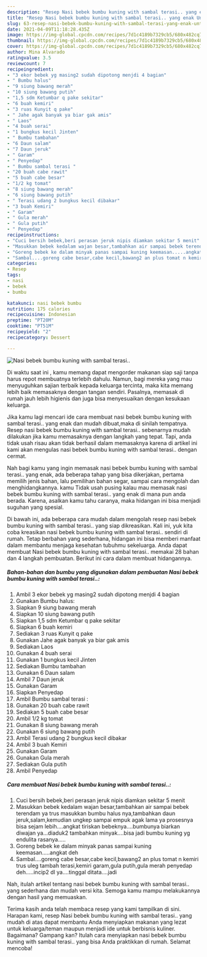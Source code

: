 ```yaml
---
description: "Resep Nasi bebek bumbu kuning with sambal terasi.. yang enak Untuk Jualan"
title: "Resep Nasi bebek bumbu kuning with sambal terasi.. yang enak Untuk Jualan"
slug: 63-resep-nasi-bebek-bumbu-kuning-with-sambal-terasi-yang-enak-untuk-jualan
date: 2021-04-09T11:18:28.435Z
image: https://img-global.cpcdn.com/recipes/7d1c4189b7329cb5/680x482cq70/nasi-bebek-bumbu-kuning-with-sambal-terasi-foto-resep-utama.jpg
thumbnail: https://img-global.cpcdn.com/recipes/7d1c4189b7329cb5/680x482cq70/nasi-bebek-bumbu-kuning-with-sambal-terasi-foto-resep-utama.jpg
cover: https://img-global.cpcdn.com/recipes/7d1c4189b7329cb5/680x482cq70/nasi-bebek-bumbu-kuning-with-sambal-terasi-foto-resep-utama.jpg
author: Mina Alvarado
ratingvalue: 3.5
reviewcount: 7
recipeingredient:
- "3 ekor bebek yg masing2 sudah dipotong menjdi 4 bagian"
- " Bumbu halus"
- "9 siung bawang merah"
- "10 siung bawang putih"
- "1,5 sdm Ketumbar q pake sekitar"
- "6 buah kemiri"
- "3 ruas Kunyit q pake"
- " Jahe agak banyak ya biar gak amis"
- " Laos"
- "4 buah serai"
- "1 bungkus kecil Jinten"
- " Bumbu tambahan"
- "6 Daun salam"
- "7 Daun jeruk"
- " Garam"
- " Penyedap"
- " Bumbu sambal terasi "
- "20 buah cabe rawit"
- "5 buah cabe besar"
- "1/2 kg tomat"
- "8 siung bawang merah"
- "6 siung bawang putih"
- " Terasi udang 2 bungkus kecil dibakar"
- "3 buah Kemiri"
- " Garam"
- " Gula merah"
- " Gula putih"
- " Penyedap"
recipeinstructions:
- "Cuci bersih bebek,beri perasan jeruk nipis diamkan sekitar 5 menit"
- "Masukkan bebek kedalam wajan besar,tambahkan air sampai bebek terendam ya trus masukkan bumbu halus nya,tambahkan daun jeruk,salam,kemudian ungkep sampai empuk agak lama ya prosesnya bisa sejam lebih....angkat tiriskan bebeknya....bumbunya biarkan diwajan ya...diaduk2 tambahkan minyak....bisa jadi bumbu kuning yg endulita rasanya....."
- "Goreng bebek ke dalam minyak panas sampai kuning keemasan.....angkat deh"
- "Sambal....goreng cabe besar,cabe kecil,bawang2 an plus tomat n kemiri trus uleg tambah terasi,kemiri garam,gula putih,gula merah penyedap deh.....incip2 dl ya....tinggal ditata....jadi"
categories:
- Resep
tags:
- nasi
- bebek
- bumbu

katakunci: nasi bebek bumbu 
nutrition: 175 calories
recipecuisine: Indonesian
preptime: "PT20M"
cooktime: "PT51M"
recipeyield: "2"
recipecategory: Dessert

---
```



![Nasi bebek bumbu kuning with sambal terasi..](https://img-global.cpcdn.com/recipes/7d1c4189b7329cb5/680x482cq70/nasi-bebek-bumbu-kuning-with-sambal-terasi-foto-resep-utama.jpg)

Di waktu  saat ini , kamu memang dapat mengorder makanan siap saji tanpa harus repot membuatnya terlebih dahulu. Namun, bagi mereka yang mau menyuguhkan sajian terbaik kepada keluarga tercinta, maka kita memang lebih baik memasaknya dengan tangan sendiri. Pasalnya, memasak di rumah jauh lebih higienis dan juga bisa menyesuaikan dengan kesukaan keluarga.

Jika kamu lagi mencari ide cara membuat nasi bebek bumbu kuning with sambal terasi.. yang enak dan mudah dibuat,maka di sinilah tempatnya. Resep nasi bebek bumbu kuning with sambal terasi..  sebenarnya mudah dilakukan jika kamu memasaknya dengan langkah yang tepat. Tapi, anda tidak usah risau akan tidak berhasil dalam memasaknya 
karena di artikel ini kami akan mengulas nasi bebek bumbu kuning with sambal terasi.. dengan cermat.  



Nah bagi kamu yang ingin memasak nasi bebek bumbu kuning with sambal terasi.. yang enak, ada beberapa tahap yang bisa dikerjakan, pertama memilih jenis bahan, lalu pemilihan bahan segar, sampai cara mengolah dan menghidangkannya. kamu Tidak usah pusing kalau mau memasak nasi bebek bumbu kuning with sambal terasi.. yang enak di mana pun anda berada. Karena, asalkan kamu  tahu caranya, maka hidangan ini bisa menjadi suguhan yang spesial.

Di bawah ini, ada beberapa cara mudah dalam mengolah resep nasi bebek bumbu kuning with sambal terasi.. yang siap dikreasikan. Kali ini, yuk kita coba kreasikan nasi bebek bumbu kuning with sambal terasi.. sendiri di rumah. Tetap berbahan yang sederhana, hidangan ini bisa memberi manfaat dalam membantu menjaga kesehatan tubuhmu sekeluarga. Anda dapat membuat Nasi bebek bumbu kuning with sambal terasi.. memakai 28 bahan dan 4 langkah pembuatan. Berikut ini cara dalam membuat hidangannya.

<!--inarticleads1-->

##### Bahan-bahan dan bumbu yang digunakan dalam pembuatan Nasi bebek bumbu kuning with sambal terasi..:

1. Ambil 3 ekor bebek yg masing2 sudah dipotong menjdi 4 bagian
1. Gunakan  Bumbu halus:
1. Siapkan 9 siung bawang merah
1. Siapkan 10 siung bawang putih
1. Siapkan 1,5 sdm Ketumbar q pake sekitar
1. Siapkan 6 buah kemiri
1. Sediakan 3 ruas Kunyit q pake
1. Gunakan  Jahe agak banyak ya biar gak amis
1. Sediakan  Laos
1. Gunakan 4 buah serai
1. Gunakan 1 bungkus kecil Jinten
1. Sediakan  Bumbu tambahan
1. Gunakan 6 Daun salam
1. Ambil 7 Daun jeruk
1. Gunakan  Garam
1. Siapkan  Penyedap
1. Ambil  Bumbu sambal terasi :
1. Gunakan 20 buah cabe rawit
1. Sediakan 5 buah cabe besar
1. Ambil 1/2 kg tomat
1. Gunakan 8 siung bawang merah
1. Gunakan 6 siung bawang putih
1. Ambil  Terasi udang 2 bungkus kecil dibakar
1. Ambil 3 buah Kemiri
1. Gunakan  Garam
1. Gunakan  Gula merah
1. Sediakan  Gula putih
1. Ambil  Penyedap




<!--inarticleads2-->

##### Cara membuat Nasi bebek bumbu kuning with sambal terasi..:

1. Cuci bersih bebek,beri perasan jeruk nipis diamkan sekitar 5 menit
1. Masukkan bebek kedalam wajan besar,tambahkan air sampai bebek terendam ya trus masukkan bumbu halus nya,tambahkan daun jeruk,salam,kemudian ungkep sampai empuk agak lama ya prosesnya bisa sejam lebih....angkat tiriskan bebeknya....bumbunya biarkan diwajan ya...diaduk2 tambahkan minyak....bisa jadi bumbu kuning yg endulita rasanya.....
1. Goreng bebek ke dalam minyak panas sampai kuning keemasan.....angkat deh
1. Sambal....goreng cabe besar,cabe kecil,bawang2 an plus tomat n kemiri trus uleg tambah terasi,kemiri garam,gula putih,gula merah penyedap deh.....incip2 dl ya....tinggal ditata....jadi




Nah, itulah artikel tentang  nasi bebek bumbu kuning with sambal terasi..  yang sederhana dan mudah versi kita. Semoga kamu mampu melakukannya dengan hasil yang memuaskan. 

Terima kasih anda telah membaca resep yang kami tampilkan di sini. Harapan kami, resep  Nasi bebek bumbu kuning with sambal terasi.. yang mudah di atas dapat membantu Anda menyiapkan makanan yang lezat untuk keluarga/teman maupun menjadi ide untuk berbisnis kuliner. Bagaimana? Gampang kan? Itulah cara menyiapkan nasi bebek bumbu kuning with sambal terasi.. yang bisa Anda praktikkan di rumah. Selamat mencoba!

